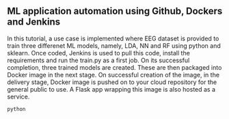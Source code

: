 ## ML application automation using Github, Dockers and Jenkins 
In this tutorial, a use case is implemented where EEG dataset is provided to train three differenet ML models, namely, LDA, NN and RF using python and sklearn. 
Once coded,  Jenkins is used to pull this code, install the requirements and run the train.py as a first job. On its successful completion, three trained models are created. These are then packaged into Docker image in the next stage. On successful creation of the image, in the delivery stage, Docker image is pushed on to your cloud repository for the general public to use. A Flask app wrapping this image is also hosted as a service. 

```python``` 